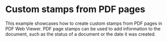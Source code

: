 # Custom stamps from PDF pages

This example showcases how to create custom stamps from PDF pages in PDF Web Viewer. PDF page stamps can be used to add information to the document, such as the status of a document or the date it was created.
